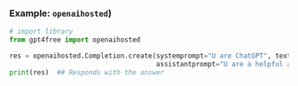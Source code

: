 ### Example: `openaihosted`) <a name="example-openaihosted"></a>

```python
# import library
from gpt4free import openaihosted

res = openaihosted.Completion.create(systemprompt="U are ChatGPT", text="What is 4+4",
                                     assistantprompt="U are a helpful assistant.").text
print(res)  ## Responds with the answer
```
